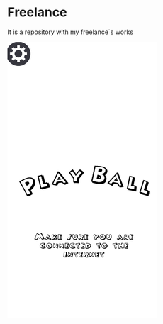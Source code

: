 # Freelance
It is a repository with my freelance`s works

![View 1 Image](https://github.com/Shukret/ImagesForReadme/blob/main/payball_1.png)
